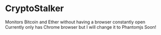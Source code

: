 # CryptoStalker
Monitors Bitcoin and Ether without having a browser constantly open
Currently only has Chrome browser but I will change it to Phantomjs Soon!
